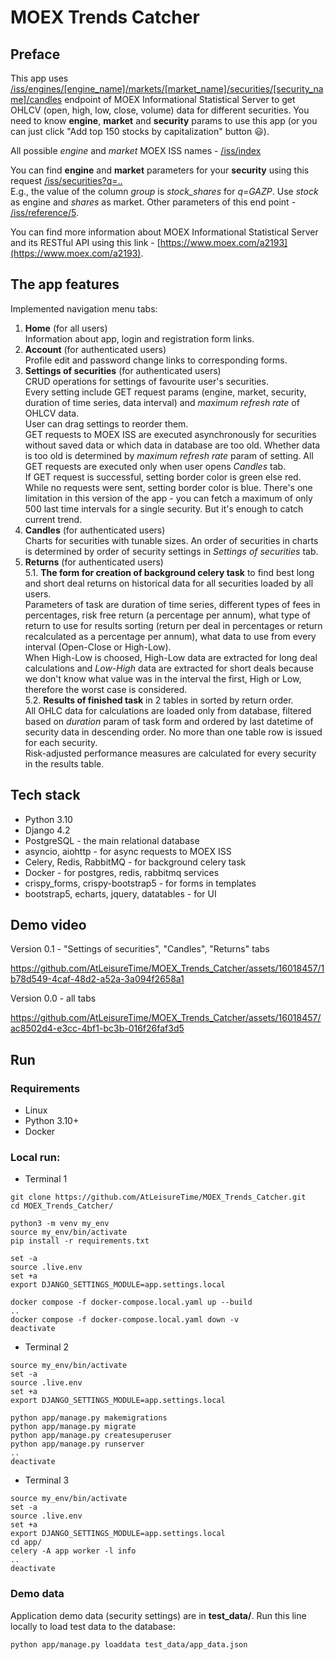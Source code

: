 # MOEX Trends Catcher
## Preface
This app uses [/iss/engines/[engine_name]/markets/[market_name]/securities/[security_name]/candles](https://iss.moex.com/iss/reference/155)
endpoint of MOEX Informational Statistical Server to get OHLCV (open, high, low, close, volume) data for different securities. You need to know **engine**, **market** and **security** params to use this app (or you can just click "Add top 150 stocks by capitalization" button :smiley:).

All possible *engine* and *market* MOEX ISS names - [/iss/index](https://iss.moex.com/iss/index)

You can find **engine** and **market** parameters for your **security** using this request
[/iss/securities?q=..](https://iss.moex.com/iss/securities?q=)<br>
E.g., the value of the column *group* is *stock_shares* for *q=GAZP*. Use *stock* as engine and *shares* as market.
Other parameters of this end point - [/iss/reference/5](https://iss.moex.com/iss/reference/5).

You can find more information about MOEX Informational Statistical Server and its RESTful API using this link - [https://www.moex.com/a2193](https://www.moex.com/a2193).


## The app features
Implemented navigation menu tabs:
1. **Home** (for all users)<br>
Information about app, login and registration form links.
2. **Account** (for authenticated users)<br>
Profile edit and password change links to corresponding forms.
3. **Settings of securities** (for authenticated users)<br>
CRUD operations for settings of favourite user's securities.<br>
Every setting include GET request params (engine, market, security, duration of time series, data interval) and *maximum refresh rate* of OHLCV data.<br>
User can drag settings to reorder them.<br>
GET requests to MOEX ISS are executed asynchronously for securities without saved data or which data in database are too old. Whether data is too old is determined by *maximum refresh rate* param of setting. All GET requests are executed only when user opens *Candles* tab.<br>
If GET request is successful, setting border color is green else red. While no requests were sent, setting border color is blue.
There's one limitation in this version of the app - you can fetch a maximum of only 500 last time intervals for a single security. But it's enough to catch current trend.
4. **Candles** (for authenticated users)<br>
Charts for securities with tunable sizes. An order of securities in charts is determined by order of security settings in *Settings of securities* tab.
5. **Returns** (for authenticated users)<br>
5.1. **The form for creation of background celery task** to find best long and short deal returns on historical data for all securities loaded by all users.<br>
Parameters of task are duration of time series, different types of fees in percentages, risk free return (a percentage per annum), what type of return to use for results sorting (return per deal in percentages or return recalculated as a percentage per annum), what data to use from every interval (Open-Close or High-Low).<br>
When High-Low is choosed, High-Low data are extracted for long deal calculations and *Low-High* data are extracted for short deals because we don't know what value was in the interval the first, High or Low, therefore the worst case is considered.<br>
5.2. **Results of finished task** in 2 tables in sorted by return order.<br>
All OHLC data for calculations are loaded only from database, filtered based on *duration* param of task form and ordered by last datetime of security data in descending order. No more than one table row is issued for each security.<br>
Risk-adjusted performance measures are calculated for every security in the results table.


## Tech stack
* Python 3.10
* Django 4.2
* PostgreSQL - the main relational database
* asyncio, aiohttp - for async requests to MOEX ISS
* Celery, Redis, RabbitMQ - for background celery task
* Docker - for postgres, redis, rabbitmq services
* crispy_forms, crispy-bootstrap5 - for forms in templates
* bootstrap5, echarts, jquery, datatables - for UI


## Demo video
Version 0.1 - "Settings of securities", "Candles", "Returns" tabs

https://github.com/AtLeisureTime/MOEX_Trends_Catcher/assets/16018457/1b78d549-4caf-48d2-a52a-3a094f2658a1

Version 0.0 - all tabs

https://github.com/AtLeisureTime/MOEX_Trends_Catcher/assets/16018457/ac8502d4-e3cc-4bf1-bc3b-016f26faf3d5


## Run

### Requirements
* Linux
* Python 3.10+
* Docker

### Local run:

* Terminal 1
```
git clone https://github.com/AtLeisureTime/MOEX_Trends_Catcher.git
cd MOEX_Trends_Catcher/

python3 -m venv my_env
source my_env/bin/activate
pip install -r requirements.txt

set -a
source .live.env
set +a
export DJANGO_SETTINGS_MODULE=app.settings.local

docker compose -f docker-compose.local.yaml up --build
..
docker compose -f docker-compose.local.yaml down -v
deactivate
```
* Terminal 2
```
source my_env/bin/activate
set -a
source .live.env
set +a
export DJANGO_SETTINGS_MODULE=app.settings.local

python app/manage.py makemigrations
python app/manage.py migrate
python app/manage.py createsuperuser
python app/manage.py runserver
..
deactivate
```
* Terminal 3
```
source my_env/bin/activate
set -a
source .live.env
set +a
export DJANGO_SETTINGS_MODULE=app.settings.local
cd app/
celery -A app worker -l info
..
deactivate
```

### Demo data
Application demo data (security settings) are in **test_data/**. Run this line locally to load test data to the database:
```
python app/manage.py loaddata test_data/app_data.json
```
